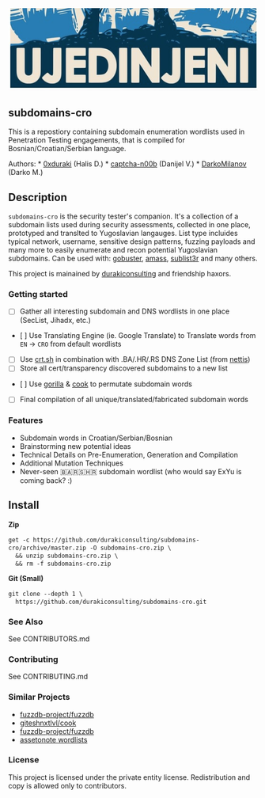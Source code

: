 <div align="center">
  <kbd>
    <img src="./docs/banner.png" />
  </kbd>
</div>

## subdomains-cro

This is a repostiory containing subdomain enumeration wordlists used in Penetration Testing engagements, that is compiled for Bosnian/Croatian/Serbian language.

Authors:
	* [0xduraki](https://github.com/duraki/) (Halis D.)
	* [captcha-n00b](https://github.com/captcha-n00b/) (Danijel V.)
	* [DarkoMilanov](https://github.com/DarkoMilanov/) (Darko M.)

## Description

`subdomains-cro` is the security tester's companion. It's a collection of a subdomain lists used during security assessments, collected in one place, prototyped and translted to Yugoslavian langauges. List type incluides typical network, username, sensitive design patterns, fuzzing payloads and many more to easily enumerate and recon potential Yugoslavian subdomains. Can be used with: [gobuster](https://github.com/OJ/gobuster), [amass](https://github.com/OWASP/Amass), [sublist3r](https://github.com/aboul3la/Sublist3r) and many others.

This project is mainained by [durakiconsulting](https://github.com/durakiconsulting/) and friendship haxors.

### Getting started

- [ ] Gather all interesting subdomain and DNS wordlists in one place (SecList, Jihadx, etc.)
- [ ] Use Translating Engine (ie. Google Translate) to Translate words from `EN` -> `CRO` from default wordlists
- [ ] Use [crt.sh](https://crt.sh) in combination with .BA/.HR/.RS DNS Zone List (from [nettis]())
- [ ] Store all cert/transparency discovered subdomains to a new list
- [ ] Use [gorilla](https://github.com/d4rckh/gorilla) & [cook](https://github.com/giteshnxtlvl/cook) to permutate subdomain words
- [ ] Final compilation of all unique/translated/fabricated subdomain words

### Features

- Subdomain words in Croatian/Serbian/Bosnian
- Brainstorming new potential ideas
- Technical Details on Pre-Enumeration, Generation and Compilation
- Additional Mutation Techniques
- Never-seen 🇧🇦🇷🇸🇭🇷 subdomain wordlist (who would say ExYu is coming back? :)

## Install

**Zip**

```
get -c https://github.com/durakiconsulting/subdomains-cro/archive/master.zip -O subdomains-cro.zip \
  && unzip subdomains-cro.zip \
  && rm -f subdomains-cro.zip
```

**Git (Small)**

```
git clone --depth 1 \
  https://github.com/durakiconsulting/subdomains-cro.git
```

### See Also

See CONTRIBUTORS.md

### Contributing

See CONTRIBUTING.md

### Similar Projects

* [fuzzdb-project/fuzzdb](https://github.com/fuzzdb-project/fuzzdb)
* [giteshnxtlvl/cook](https://github.com/giteshnxtlvl/cook)
* [fuzzdb-project/fuzzdb](https://github.com/fuzzdb-project/fuzzdb)
* [assetonote wordlists](https://wordlists.assetnote.io/)

### License

This project is licensed under the private entity license. Redistribution and copy is allowed only to contributors.

